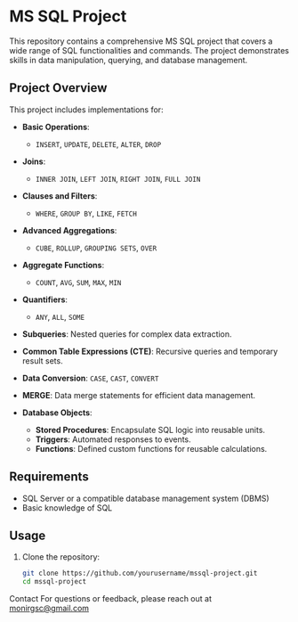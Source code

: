 # MS SQL Project

This repository contains a comprehensive MS SQL project that covers a wide range of SQL functionalities and commands. The project demonstrates skills in data manipulation, querying, and database management.

## Project Overview

This project includes implementations for:

- **Basic Operations**: 
  - `INSERT`, `UPDATE`, `DELETE`, `ALTER`, `DROP`

- **Joins**: 
  - `INNER JOIN`, `LEFT JOIN`, `RIGHT JOIN`, `FULL JOIN`

- **Clauses and Filters**: 
  - `WHERE`, `GROUP BY`, `LIKE`, `FETCH`

- **Advanced Aggregations**: 
  - `CUBE`, `ROLLUP`, `GROUPING SETS`, `OVER`

- **Aggregate Functions**: 
  - `COUNT`, `AVG`, `SUM`, `MAX`, `MIN`

- **Quantifiers**: 
  - `ANY`, `ALL`, `SOME`

- **Subqueries**: Nested queries for complex data extraction.

- **Common Table Expressions (CTE)**: Recursive queries and temporary result sets.

- **Data Conversion**: `CASE`, `CAST`, `CONVERT`

- **MERGE**: Data merge statements for efficient data management.

- **Database Objects**:
  - **Stored Procedures**: Encapsulate SQL logic into reusable units.
  - **Triggers**: Automated responses to events.
  - **Functions**: Defined custom functions for reusable calculations.

## Requirements

- SQL Server or a compatible database management system (DBMS)
- Basic knowledge of SQL

## Usage

1. Clone the repository:
   ```bash
   git clone https://github.com/yourusername/mssql-project.git
   cd mssql-project

Contact
For questions or feedback, please reach out at monirgsc@gmail.com
